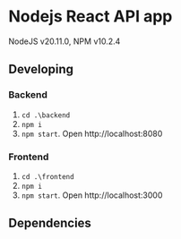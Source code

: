 # Nodejs React API app

NodeJS v20.11.0, NPM v10.2.4

## Developing

### Backend

1. `cd .\backend`
2. `npm i`
3. `npm start`. Open http://localhost:8080

### Frontend

1. `cd .\frontend`
2. `npm i`
3. `npm start`. Open http://localhost:3000

## Dependencies
